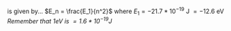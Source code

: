 is given by...
$E_n = \frac{E_1}{n^2}$
where 
$E_1 = -21.7*10^{-19}$ J
$= -12.6$ eV
*Remember that 1eV is $=1.6*10^{-19}$J*
